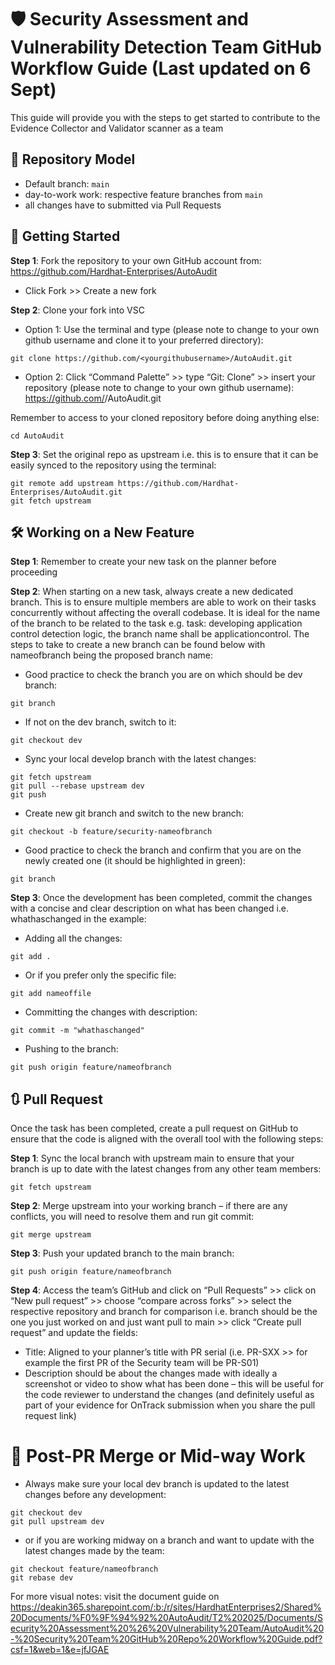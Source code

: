# 🛡️ Security Assessment and Vulnerability Detection Team GitHub Workflow Guide (Last updated on 6 Sept)
This guide will provide you with the steps to get started to contribute to the Evidence Collector and Validator scanner as a team

## 📂 Repository Model
- Default branch: `main`
- day-to-work work: respective feature branches from `main`  
- all changes have to submitted via Pull Requests 

## 🚀 Getting Started
**Step 1**: Fork the repository to your own GitHub account from: https://github.com/Hardhat-Enterprises/AutoAudit
- Click Fork >> Create a new fork

**Step 2**: Clone your fork into VSC 
- Option 1: Use the terminal and type (please note to change to your own github username and clone it to your preferred directory):
```
git clone https://github.com/<yourgithubusername>/AutoAudit.git
```
- Option 2: Click “Command Palette” >> type “Git: Clone” >> insert your repository (please note to change to your own github username): https://github.com/<yourgithubusername>/AutoAudit.git

Remember to access to your cloned repository before doing anything else: 
```
cd AutoAudit
```

**Step 3**: Set the original repo as upstream i.e. this is to ensure that it can be easily synced to the repository using the terminal:
```
git remote add upstream https://github.com/Hardhat-Enterprises/AutoAudit.git
git fetch upstream
```

## 🛠️ Working on a New Feature
**Step 1**: Remember to create your new task on the planner before proceeding

**Step 2**: When starting on a new task, always create a new dedicated branch. This is to ensure multiple members are able to work on their tasks concurrently without affecting the overall codebase. It is ideal for the name of the branch to be related to the task e.g. task: developing application control detection logic, the branch name shall be applicationcontrol. The steps to take to create a new branch can be found below with nameofbranch being the proposed branch name:

- Good practice to check the branch you are on which should be dev branch: 
```
git branch
```
- If not on the dev branch, switch to it: 
```
git checkout dev
```
- Sync your local develop branch with the latest changes: 
```
git fetch upstream
git pull --rebase upstream dev
git push
```
- Create new git branch and switch to the new branch:
```
git checkout -b feature/security-nameofbranch
```
- Good practice to check the branch and confirm that you are on the newly created one (it should be highlighted in green): 
```
git branch
```

**Step 3**: Once the development has been completed, commit the changes with a concise and clear description on what has been changed i.e. whathaschanged in the example:

- Adding all the changes: 
```
git add . 
```
- Or if you prefer only the specific file: 
```
git add nameoffile
```
- Committing the changes with description: 
```
git commit -m "whathaschanged"
```
- Pushing to the branch: 
```
git push origin feature/nameofbranch
```

## 🔃 Pull Request
Once the task has been completed, create a pull request on GitHub to ensure that the code is aligned with the overall tool with the following steps:

**Step 1**: Sync the local branch with upstream main to ensure that your branch is up to date with the latest changes from any other team members: 
```
git fetch upstream
```

**Step 2**: Merge upstream into your working branch – if there are any conflicts, you will need to resolve them and run git commit: 
```
git merge upstream
```

**Step 3**: Push your updated branch to the main branch: 
```
git push origin feature/nameofbranch
```

**Step 4**: Access the team’s GitHub and click on “Pull Requests” >> click on “New pull request” >> choose “compare across forks” >> select the respective repository and branch for comparison i.e. branch should be the one you just worked on and just want pull to main >> click “Create pull request” and update the fields:

- Title: Aligned to your planner’s title with PR serial (i.e. PR-SXX >> for example the first PR of the Security team will be PR-S01)
- Description should be about the changes made with ideally a screenshot or video to show what has been done – this will be useful for the code reviewer to understand the changes (and definitely useful as part of your evidence for OnTrack submission when you share the pull request link)

# 🧩 Post-PR Merge or Mid-way Work

- Always make sure your local dev branch is updated to the latest changes before any development:
```
git checkout dev
git pull upstream dev
```

- or if you are working midway on a branch and want to update with the latest changes made by the team:
```
git checkout feature/nameofbranch
git rebase dev
```

For more visual notes: visit the document guide on https://deakin365.sharepoint.com/:b:/r/sites/HardhatEnterprises2/Shared%20Documents/%F0%9F%94%92%20AutoAudit/T2%202025/Documents/Security%20Assessment%20%26%20Vulnerability%20Team/AutoAudit%20-%20Security%20Team%20GitHub%20Repo%20Workflow%20Guide.pdf?csf=1&web=1&e=jfJGAE 